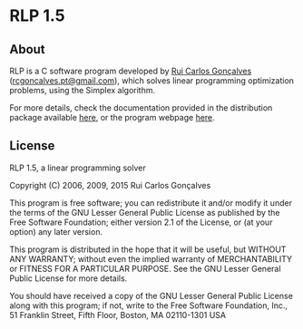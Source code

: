 # RLP 1.5

## About
RLP is a C software program developed by [Rui Carlos Gonçalves](http://rcgoncalves.pt/) (rcgoncalves.pt@gmail.com), which solves linear programming optimization problems, using the Simplex algorithm.

For more details, check the documentation provided in the distribution package available [here](http://rcgoncalves.pt/files/rlp.tar.gz), or the program webpage [here](http://rcgoncalves.pt/project/rlp/).

## License
RLP  1.5, a linear programming solver

Copyright (C) 2006, 2009, 2015 Rui Carlos Gonçalves

This program is free software; you can redistribute it and/or modify it under the terms of the GNU Lesser General Public License as published by the Free Software Foundation; either version 2.1 of the License, or (at your option) any later version.

This program is distributed in the hope that it will be useful, but WITHOUT ANY WARRANTY; without even the implied warranty of MERCHANTABILITY or FITNESS FOR A PARTICULAR PURPOSE. See the GNU Lesser General Public License for more details.

You should have received a copy of the GNU Lesser General Public License along with this program; if not, write to the Free Software Foundation, Inc., 51 Franklin Street, Fifth Floor, Boston, MA 02110-1301 USA
